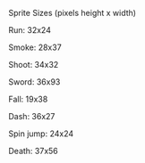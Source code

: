 Sprite Sizes (pixels height x width)

Run: 32x24

Smoke: 28x37

Shoot: 34x32

Sword: 36x93

Fall: 19x38

Dash: 36x27

Spin jump: 24x24

Death: 37x56

